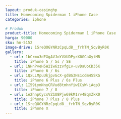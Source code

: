 ```yaml
---
layout: produk-casinghp
title: Homecoming Spiderman 1 iPhone Case
categories: iphone

# Produk
product-title: Homecoming Spiderman 1 iPhone Case
harga: 90000
sku: hn-5152
image-drive: 1SreQOGYNRzCpqLd8__frhTN_SqvByR0K
gallery:
  - url: 1bCrmu3dEXgAVJoYVXUDPyrX0GCaGytMB
    title: iPhone 5 / 5s / SE
  - url: 1NHnPveH5W2Iw6zzvfgLv-uvDaUoCD35K
    title: iPhone 6 / 6s
  - url: 1QxLLMpuUkjpvGcX-gdBG3Hs1cdm4SSKG
    title: iPhone 6 Plus / 6s Plus
  - url: 1I59iymNnyCRVud8tmhnYiwICsW-iAqp3
    title: iPhone 7 / 8
  - url: 1e2hnpCycsVZ1U8Pjw69kM1rv4BqmZkK0
    title: iPhone 7 Plus / 8 Plus
  - url: 1SreQOGYNRzCpqLd8__frhTN_SqvByR0K
    title: iPhone X
---
```

